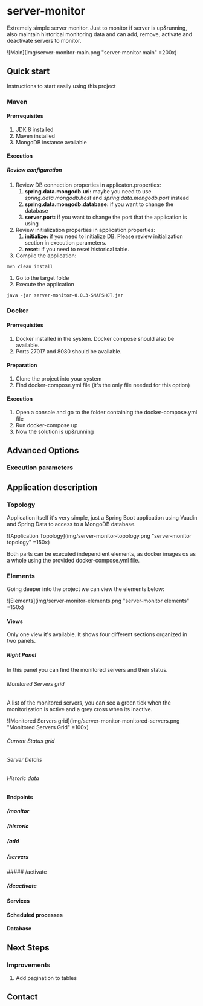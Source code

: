 # server-monitor
Extremely simple server monitor. Just to monitor if server is up&running, also maintain historical monitoring data and can add, remove, activate and deactivate servers to monitor.

![Main](img/server-monitor-main.png "server-monitor main" =200x)

## Quick start
Instructions to start easily using this project

### Maven
#### Prerrequisites
1. JDK 8 installed
1. Maven installed
1. MongoDB instance available

#### Execution
##### Review configuration
1. Review DB connection properties in applicaton.properties:
    1. **spring.data.mongodb.uri:** maybe you need to use *spring.data.mongodb.host* and *spring.data.mongodb.port* instead
    1. **spring.data.mongodb.database:** if you want to change the database
    1. **server.port:** if you want to change the port that the application is using
1. Review initialization properties in application.properties:
    1. **initialize:** if you need to initialize DB. Please review initialization section in execution parameters.
    1. **reset:** if you need to reset historical table.
1. Compile the application: 

```
mvn clean install
```

1. Go to the target folde
1. Execute the application

```
java -jar server-monitor-0.0.3-SNAPSHOT.jar
```

### Docker
#### Prerrequisites
1. Docker installed in the system. Docker compose should also be available.
1. Ports 27017 and 8080 should be available.

#### Preparation
1. Clone the project into your system
1. Find docker-compose.yml file (it's the only file needed for this option)

#### Execution
1. Open a console and go to the folder containing the docker-compose.yml file
1. Run docker-compose up
1. Now the solution is up&running

## Advanced Options
### Execution parameters

## Application description
### Topology
Application itself it's very simple, just a Spring Boot application using Vaadin and Spring Data to access to a MongoDB database.

![Application Topology](img/server-monitor-topology.png "server-monitor topology" =150x)

Both parts can be executed independient elements, as docker images os as a whole using the provided docker-compose.yml file.

### Elements
Going deeper into the project we can view the elements below:

![Elements](img/server-monitor-elements.png "server-monitor elements" =150x)
#### Views
Only one view it's available. It shows four different sections organized in two panels.

##### Right Panel
In this panel you can find the monitored servers and their status.

###### Monitored Servers grid
A list of the monitored servers, you can see a green tick when the monitorization is active and a grey cross when its inactive.

![Monitored Servers grid](img/server-monitor-monitored-servers.png "Monitored Servers Grid" =100x)

###### Current Status grid
###### Server Details
###### Historic data

#### Endpoints
##### /monitor
##### /historic
##### /add
##### /servers

##### /activate
##### /deactivate
#### Services
#### Scheduled processes
#### Database

## Next Steps
### Improvements
1. Add pagination to tables 

## Contact
